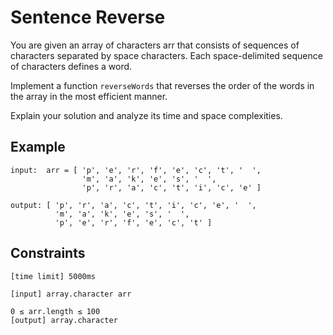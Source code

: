 # Sentence Reverse

You are given an array of characters arr that consists of sequences of characters separated by space characters. 
Each space-delimited sequence of characters defines a word.

Implement a function `reverseWords` that reverses the order of the words in the array in the most efficient manner.

Explain your solution and analyze its time and space complexities.

## Example
```
input:  arr = [ 'p', 'e', 'r', 'f', 'e', 'c', 't', '  ',
                'm', 'a', 'k', 'e', 's', '  ',
                'p', 'r', 'a', 'c', 't', 'i', 'c', 'e' ]

output: [ 'p', 'r', 'a', 'c', 't', 'i', 'c', 'e', '  ',
          'm', 'a', 'k', 'e', 's', '  ',
          'p', 'e', 'r', 'f', 'e', 'c', 't' ]
```

## Constraints
```
[time limit] 5000ms

[input] array.character arr

0 ≤ arr.length ≤ 100
[output] array.character
```